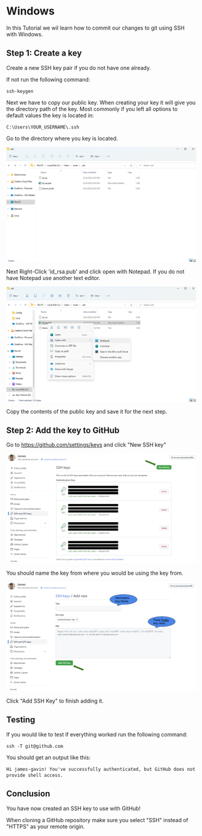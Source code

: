# Windows

In this Tutorial we wil learn how to commit our changes to git using SSH with Windows.

## Step 1: Create a key

Create a new SSH key pair if you do not have one already.

If not run the following command:

```
ssh-keygen
```

Next we have to copy our public key. When creating your key it will give you the directory path of
the key. Most commonly if you left all options to default values the key is located in:

```
C:\Users\YOUR_USERNAME\.ssh
```

Go to the directory where you key is located.

![Shows an image of what the folder should look like](GitAndKeys/img/FileExplorer.png)

Next Right-Click 'id_rsa.pub' and click open with Notepad. If you do not have Notepad use another
text editor.

![Shows an image of how to open with notepad](GitAndKeys/img/OpenWithNotepad.png)

Copy the contents of the public key and save it for the next step.

## Step 2: Add the key to GitHub

Go to https://github.com/settings/keys and click "New SSH key"

![Key Button Image](GitAndKeys/img/UploadKey.png)

You should name the key from where you would be using the key from.

![Save Key Image](GitAndKeys/img/SaveKey.png)

Click "Add SSH Key" to finish adding it.

## Testing

If you would like to test if everything worked run the following command:

```
ssh -T git@github.com
```

You should get an output like this:

```
Hi james-gavin! You've successfully authenticated, but GitHub does not provide shell access.
```

## Conclusion

You have now created an SSH key to use with GitHub!

When cloning a GitHub repository make sure you select "SSH" instead of "HTTPS" as your remote origin.
